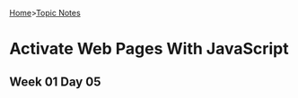 [Home](README.md)>[Topic Notes](topicNotes.md)

# Activate Web Pages With JavaScript

## Week 01 Day 05